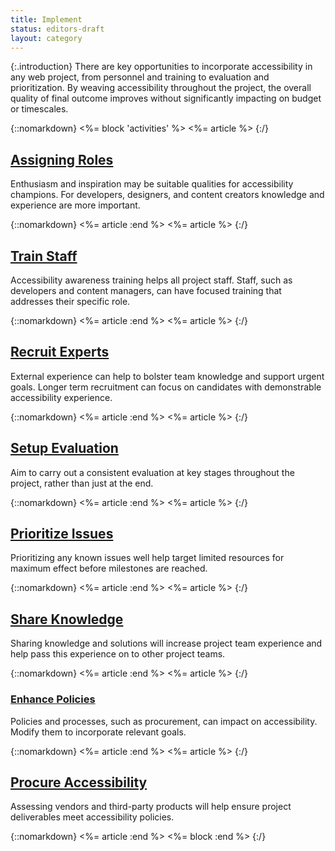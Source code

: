 ```yaml
---
title: Implement
status: editors-draft
layout: category
---
```


{:.introduction}
There are key opportunities to incorporate accessibility in any web project, from personnel and training to evaluation and prioritization. By weaving accessibility throughout the project, the overall quality of final outcome improves without significantly impacting on budget or timescales.

{::nomarkdown}
<%= block 'activities' %>
<%= article %>
{:/}

## [Assigning Roles](assign_roles.html)

Enthusiasm and inspiration may be suitable qualities for accessibility champions. For developers, designers, and content creators knowledge and experience are more important. 

{::nomarkdown}
<%= article :end %>
<%= article %>
{:/}

## [Train Staff](train_staff.html)

Accessibility awareness training helps all project staff. Staff, such as developers and content managers, can have focused training that addresses their specific role.

{::nomarkdown}
<%= article :end %>
<%= article %>
{:/}

## [Recruit Experts](recruit_experts.html)

External experience can help to bolster team knowledge and support urgent goals. Longer term recruitment can focus on candidates with demonstrable accessibility experience.

{::nomarkdown}
<%= article :end %>
<%= article %>
{:/}

## [Setup Evaluation](setup_evaluation.html)

Aim to carry out a consistent evaluation at key stages throughout the project, rather than just at the end. 

{::nomarkdown}
<%= article :end %>
<%= article %>
{:/}

## [Prioritize Issues](prioritize_issues.html)

Prioritizing any known issues well help target limited resources for maximum effect before milestones are reached. 

{::nomarkdown}
<%= article :end %>
<%= article %>
{:/}

## [Share Knowledge](share_knowledge.html)

Sharing knowledge and solutions will increase project team experience and help pass this experience on to other project teams.

{::nomarkdown}
<%= article :end %>
<%= article %>
{:/}

### [Enhance Policies](enhance_policies.html)

Policies and processes, such as procurement, can impact on accessibility. Modify them to incorporate relevant goals.

{::nomarkdown}
<%= article :end %>
<%= article %>
{:/}

## [Procure Accessibility](procure_accessibility.html)

Assessing vendors and third-party products will help ensure project deliverables meet accessibility policies.

{::nomarkdown}
<%= article :end %>
<%= block :end %>
{:/}